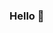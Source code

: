 ### Hello 👋

<!--
**coriraquel/coriraquel** is a ✨ _special_ ✨ repository because its `README.md` (this file) appears on your GitHub profile.

My name is Cori Ingram and I am a graduate of the College of William & Mary with a degree in Data Science. This is home to all of my completed coding projects throughout my undergraduate experience and during the first few months of my post-graduate life. I am interested in Data Analytics as well as exploring basic applications of UX Design skills.
